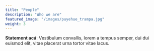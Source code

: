 ```yaml
---
title: "People"
description: "Who we are"
featured_image: "/images/puyehue_trampa.jpg"
weight: 3
---
```


**Statement acá**: Vestibulum convallis, lorem a tempus semper, dui dui euismod elit, vitae placerat urna tortor vitae lacus.
